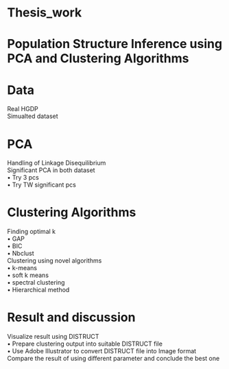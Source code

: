 # Thesis_work
# Population Structure Inference using PCA and Clustering Algorithms
# Data
Real HGDP  
Simualted dataset
# PCA
Handling of Linkage Disequilibrium  
Significant PCA in both dataset  
•	Try 3 pcs  
•	Try TW significant pcs   
# Clustering Algorithms  
Finding optimal k  
•	GAP  
•	BIC  
•	Nbclust  
Clustering using novel algorithms  
•	k-means  
•	soft k means  
•	spectral clustering  
•	Hierarchical method  
# Result and discussion   
Visualize result using DISTRUCT   
•	Prepare clustering output into suitable DISTRUCT file  
•	Use Adobe Illustrator to convert DISTRUCT file into Image format  
Compare the result of using different parameter and conclude the best one  
